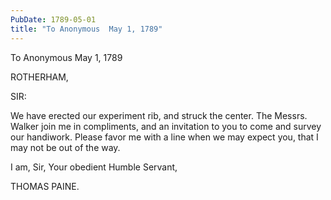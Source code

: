 ```yaml
---
PubDate: 1789-05-01
title: "To Anonymous  May 1, 1789"
---
```


   To Anonymous  May 1, 1789

   ROTHERHAM,

   SIR:

   We have erected our experiment rib, and struck the center. The Messrs.
   Walker join me in compliments, and an invitation to you to come and survey
   our handiwork. Please favor me with a line when we may expect you, that I
   may not be out of the way.

   I am, Sir, Your obedient Humble Servant,

   THOMAS PAINE.


